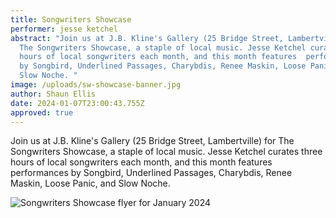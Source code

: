 ```yaml
---
title: Songwriters Showcase
performer: jesse ketchel
abstract: "Join us at J.B. Kline's Gallery (25 Bridge Street, Lambertville) for
  The Songwriters Showcase, a staple of local music. Jesse Ketchel curates three
  hours of local songwriters each month, and this month features  performances
  by Songbird, Underlined Passages, Charybdis, Renee Maskin, Loose Panic, and
  Slow Noche. "
image: /uploads/sw-showcase-banner.jpg
author: Shaun Ellis
date: 2024-01-07T23:00:43.755Z
approved: true
---
```

Join us at J.B. Kline's Gallery (25 Bridge Street, Lambertville) for The Songwriters Showcase, a staple of local music. Jesse Ketchel curates three hours of local songwriters each month, and this month features  performances by Songbird, Underlined Passages, Charybdis, Renee Maskin, Loose Panic, and Slow Noche. 

![Songwriters Showcase flyer for January 2024](/uploads/sw-showcase-jan2024.jpg "Songwriters Showcase flyer for January 2024")